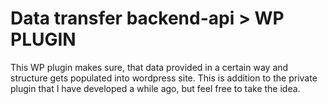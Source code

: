 # Data transfer backend-api > WP PLUGIN
This WP plugin makes sure, that data provided in a certain way and structure gets populated into wordpress site. This is addition to the private plugin that I have developed a while ago, but feel free to take the idea.
